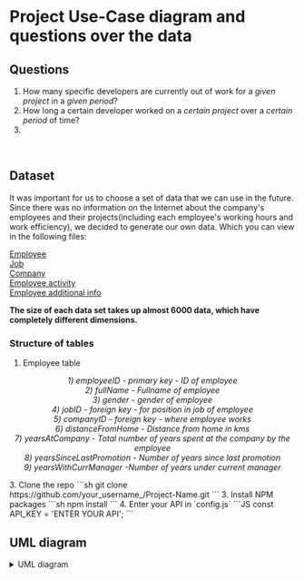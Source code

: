 <!-- Project Use-Case diagram and questions over the data -->
# Project Use-Case diagram and questions over the data

<!--QUESTIONS  -->
## Questions 
1) How many specific developers are currently out of work for a <i>given project</i> in a <i>given period</i>?
2) How long a certain developer worked on a <i>certain project</i> over a <i>certain period</i> of time?
3) 
<br />


<!--DATASET  -->
## Dataset 
It was important for us to choose a set of data that we can use in the future. Since there was no information on the Internet about the company's employees and their projects(including each employee's working hours and work efficiency), we decided to generate our own data. Which you can view in the following files:

<a href="/data/dataset/employee.csv">Employee</a>
<br />
<a href="/data/dataset/job.csv">Job</a>
<br />
<a href="/data/dataset/company.csv">Company</a>
<br />
<a href="/data/dataset/employee_activity.csv">Employee activity</a>
<br />
<a href="/data/dataset/employee_additional_info.csv">Employee additional info</a>

<b>The size of each data set takes up almost 6000 data, which have completely different dimensions.</b>

<h3>Structure of tables</h3>

1. Employee table 
<div style="text-align:center">
   
   <i>1) employeeID - primary key - ID of employee</i><br />
  <i>2) fullName - Fullname of employee</i><br />
  <i>3) gender - gender of employee</i><br />
  <i>4) jobID - foreign key - for position in job of employee</i><br />
  <i>5) companyID - foreign key - where employee works</i><br />
  <i>6) distanceFromHome - Distance from home in kms</i><br />
  <i>7) yearsAtCompany - Total number of years spent at the company by the employee</i><br />
  <i>8) yearsSinceLastPromotion - Number of years since last promotion</i><br />
  <i>9) yearsWithCurrManager -Number of years under current manager</i><br />

</div>
3. Clone the repo
   ```sh
   git clone https://github.com/your_username_/Project-Name.git
   ```
3. Install NPM packages
   ```sh
   npm install
   ```
4. Enter your API in `config.js`
   ```JS
   const API_KEY = 'ENTER YOUR API';
   ```


<!--UML diagram  -->
## UML diagram 

<details>
<summary>UML diagram</summary>

![](/data/TripleA-UseCase-UML.png)

</details>

<br />


